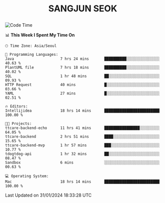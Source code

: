 <h1>
 <p align="center">
   SANGJUN SEOK
 </p>
</h1>

<!--START_SECTION:waka-->
![Code Time](http://img.shields.io/badge/Code%20Time-3%2C244%20hrs%2050%20mins-blue)

📊 **This Week I Spent My Time On** 

```text
🕑︎ Time Zone: Asia/Seoul

💬 Programming Languages: 
Java                     7 hrs 24 mins       ██████████░░░░░░░░░░░░░░░   40.63 % 
PlantUML file            7 hrs 18 mins       ██████████░░░░░░░░░░░░░░░   40.02 % 
SQL                      1 hr 48 mins        ██░░░░░░░░░░░░░░░░░░░░░░░   09.93 % 
HTTP Request             40 mins             █░░░░░░░░░░░░░░░░░░░░░░░░   03.66 % 
YAML                     27 mins             █░░░░░░░░░░░░░░░░░░░░░░░░   02.51 % 

🔥 Editors: 
Intellijidea             18 hrs 14 mins      █████████████████████████   100.00 % 

🐱‍💻 Projects: 
ttcare-backend-echo      11 hrs 41 mins      ████████████████░░░░░░░░░   64.05 % 
ttcare-backend           2 hrs 51 mins       ████░░░░░░░░░░░░░░░░░░░░░   15.65 % 
ttcare-backend-mvp       1 hr 57 mins        ███░░░░░░░░░░░░░░░░░░░░░░   10.77 % 
tdogtdog-api             1 hr 32 mins        ██░░░░░░░░░░░░░░░░░░░░░░░   08.47 % 
Sandbox                  6 mins              ░░░░░░░░░░░░░░░░░░░░░░░░░   00.63 % 

💻 Operating System: 
Mac                      18 hrs 14 mins      █████████████████████████   100.00 % 
```


 Last Updated on 31/01/2024 18:33:28 UTC
<!--END_SECTION:waka-->
